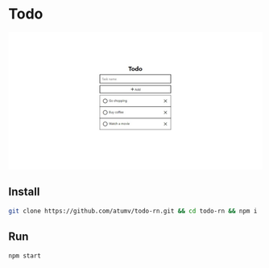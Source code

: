 # Todo

![](preview.jpg)

## Install

```sh
git clone https://github.com/atumv/todo-rn.git && cd todo-rn && npm i
```

## Run

```sh
npm start
```
